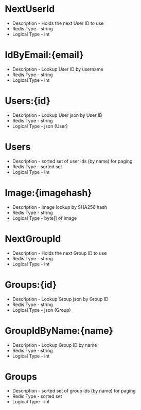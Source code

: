 # NextUserId
* Description - Holds the next User ID to use
* Redis Type - string
* Logical Type - int

# IdByEmail:{email}
* Description - Lookup User ID by username
* Redis Type - string
* Logical Type - int

# Users:{id}
* Description - Lookup User json by User ID
* Redis Type - string
* Logical Type - json (User)

# Users
* Description - sorted set of user ids (by name) for paging
* Redis Type - sorted set
* Logical Type - int

# Image:{imagehash}
* Description - Image lookup by SHA256 hash
* Redis Type - string
* Logical Type - byte[] of image



# NextGroupId
* Description - Holds the next Group ID to use
* Redis Type - string
* Logical Type - int

# Groups:{id}
* Description - Lookup Group json by Group ID
* Redis Type - string
* Logical Type - json (Group)

# GroupIdByName:{name}
* Description - Lookup Group ID by name
* Redis Type - string
* Logical Type - int

# Groups
* Description - sorted set of group ids (by name) for paging
* Redis Type - sorted set
* Logical Type - int